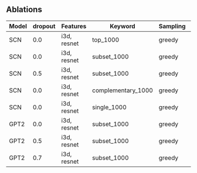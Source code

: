 ## Ablations

| Model | dropout | Features | Keyword | Sampling | Embeddding | CIDEr | Meteor | Bleu4 | RougeL |
| --- | --- | --- |  --- | --- | --- | --- | --- | --- | --- |
| SCN | 0.0 | i3d, resnet | top_1000 | greedy | scratch | 0.1183 | 0.0831 | 0.01166 | 0.1993 |
| SCN | 0.0 | i3d, resnet | subset_1000 | greedy | scratch | 0.1196 | 0.0824 | 0.01209 | 0.2004 |
| SCN | 0.5 | i3d, resnet | subset_1000 | greedy | scratch | 0.1042 | 0.0812 | 0.00896 | 0.2021 |
| SCN | 0.0 | i3d, resnet | complementary_1000 | greedy | scratch | 0.1183 | 0.0831 | 0.01166 | 0.1993 |
| SCN | 0.0 | i3d, resnet | single_1000 | greedy | scratch | 0.1102 | 0.0817 | 0.01174 | 0.2000 |
| GPT2 | 0.0 | i3d, resnet | subset_1000 | greedy | GPT2 | 0.1157 | 0.0839 | 0.01131 | 0.2010 |
| GPT2 | 0.5 | i3d, resnet | subset_1000 | greedy | GPT2 | 0.1358 | 0.0852 | 0.01324 | 0.2053 |
| GPT2 | 0.7 | i3d, resnet | subset_1000 | greedy | GPT2 | 0.1391 | 0.0844 | 0.01248 | 0.2048 |
